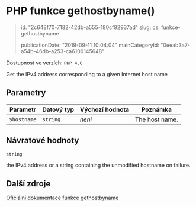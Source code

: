 PHP funkce gethostbyname()
==========================

> id: "2c648f70-7182-42db-a555-180cf92937ad"
> slug:
> 	cs: funkce-gethostbyname
>
> publicationDate: "2019-09-11 10:04:04"
> mainCategoryId: "0eeab3a7-a54b-46db-a253-ca6100145648"

Dostupnost ve verzích: `PHP 4.0`

Get the IPv4 address corresponding to a given Internet host name


Parametry
--------------

| Parametr | Datový typ | Výchozí hodnota | Poznámka |
|-----|-----|-----|-----|
| `$hostname` | `string` | *není* | The host name. |


Návratové hodnoty
----------------

`string`

the IPv4 address or a string containing the unmodified
hostname on failure.

Další zdroje
------------

[Oficiální dokumentace funkce gethostbyname](https://www.php.net/manual/en/function.gethostbyname.php)
